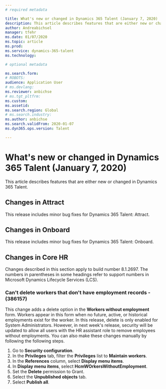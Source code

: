 ```yaml
---
# required metadata

title: What's new or changed in Dynamics 365 Talent (January 7, 2020)
description: This article describes features that are either new or changed in Microsoft Dynamics 365 Talent.
author: Andreabichsel
manager: tfehr
ms.date: 01/07/2020
ms.topic: article
ms.prod: 
ms.service: dynamics-365-talent
ms.technology: 

# optional metadata

ms.search.form: 
# ROBOTS: 
audience: Application User
# ms.devlang: 
ms.reviewer: anbichse
# ms.tgt_pltfrm: 
ms.custom: 
ms.assetid: 
ms.search.region: Global
# ms.search.industry: 
ms.author: anbichse
ms.search.validFrom: 2020-01-07
ms.dyn365.ops.version: Talent

---
```

# What's new or changed in Dynamics 365 Talent (January 7, 2020)

This article describes features that are either new or changed in Dynamics 365 Talent.

## Changes in Attract

This release includes minor bug fixes for Dynamics 365 Talent: Attract.

## Changes in Onboard

This release includes minor bug fixes for Dynamics 365 Talent: Onboard.

## Changes in Core HR

Changes described in this section apply to build number 8.1.2697. The numbers in parentheses in some headings refer to support numbers in Microsoft Dynamics Lifecycle Services (LCS).

 
### Can't delete workers that don't have employment records - (386157)

This change adds a delete option in the **Workers without employment** form. Workers appear in this form when no future, active, or historical employments exist for the worker. In this release, delete is only enabled for System Administrators. However, in next week's release, security will be updated to allow all users with the HR assistant role to remove employees without employments. You can also make these changes manually by following the following steps.

1. Go to **Security configuration**.
2. In the **Privileges** tab, filter the **Privileges** list to **Maintain workers**.
3. In the **References** column, select **Display menu items**.
4. In **Display menu items**, select **HcmWOrkersWithoutEmployment**.
5. Set the **Delete** permission to Grant.
6. Select the **Unpublished objects** tab.
7. Select **Publish all**.
